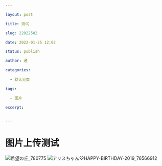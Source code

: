 ```yaml
---

layout: post

title: 测试

slug: 22022502

date: 2022-01-25 12:02

status: publish

author: 通

categories:
  
  - 默认分类

tags: 

  - 图片

excerpt:


---
```


# 图片上传测试


![希望の丘_780775](https://cdn.jsdelivr.net/gh/shuiwudengli/images@master/希望の丘_780775.2rj0tl0gmio0.jpg)
![アリスちゃん♡HAPPY-BIRTHDAY-2019_76566912](https://cdn.jsdelivr.net/gh/shuiwudengli/images@master/アリスちゃん♡HAPPY-BIRTHDAY-2019_76566912.2edesm29tmo0.jpg)

